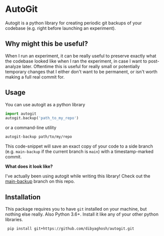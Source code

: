 # AutoGit

Autogit is a python library for creating periodic git backups of your codebase (e.g. right before launching an experiment). 

## Why might this be useful?

When I run an experiment, it can be really useful to preserve exactly what the codebase looked like when I ran the experiment, in case I want to post-analyze later. Oftentime this is useful for really small or potentially temporary changes that I either don't want to be permanent, or isn't worth making a full real commit for.

## Usage 
You can use autogit as a python library
```python
import autogit
autogit.backup('path_to_my_repo')
```

or a command-line utility

```bash
autogit-backup path/to/my/repo
```

This code-snippet will save an exact copy of your code to a side branch (e.g. `main-backup` if the current branch is `main`) with a timestamp-marked commit.

**What does it look like?**

I've actually been using autogit while writing this library! Check out the [main-backup](https://github.com/dibyaghosh/autogit/tree/main-backup) branch on this repo.

## Installation

This package requires you to have `git` installed on your machine, but nothing else really. Also Python 3.6+. Install it like any of your other python libraries.


```
 pip install git+https://github.com/dibyaghosh/autogit.git
```
